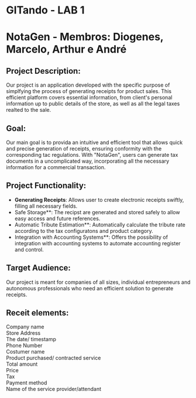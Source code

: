 # GITando - LAB 1

# NotaGen - Membros: Diogenes, Marcelo, Arthur e André

## Project Description:
Our project is an application developed with the specific purpose of simplfying the process of generating receipts for product sales. This efficient platform covers essential information, from client's personal information up to public details of the store, as well as all the legal taxes realted to the sale.

## Goal:
Our main goal is to provida an intuitive and efficient tool that allows quick and precise generation of receipts, ensuring conformity with the corresponding tac regulations. With "NotaGen", users can generate tax documents in a uncomplicated way, incorporating all the necessary information for a commercial transaction.

## Project Functionality:
 - **Generating Receipts**: Allows user to create electronic receipts swiftly, filling all necessary fields.
 - Safe Storage**: The recipst are generated and stored safely to allow easy access and future references.
 - Automatic Tribute Estimation**: Automatically calculate the tribute rate according to the tax configuratons and product category.
 - Integration with Accounting Systems**: Offers the possibility of integration with accounting systems to automate accounting register and control.

## Target Audience:
Our project is meant for companies of all sizes, individual entrepreneurs and autonomous professionals who need an efficient solution to generate receipts.

## Receit elements:
Company name</br>
Store Address</br>
The date/ timestamp</br>
Phone Number</br>
Costumer name</br>
Product purchased/ contracted service</br>
Total amount</br>
Price</br>
Tax</br>
Payment method</br>
Name of the service provider/attendant</br>
